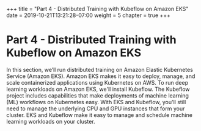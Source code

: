 +++
title = "Part 4 - Distributed Training with Kubeflow on Amazon EKS"
date = 2019-10-21T13:21:28-07:00
weight = 5
chapter = true
+++

# Part 4 - Distributed Training with Kubeflow on Amazon EKS

In this section, we’ll run distributed training on Amazon Elastic Kubernetes Service (Amazon EKS). Amazon EKS makes it easy to deploy, manage, and scale containerized applications using Kubernetes on AWS. To run deep learning workloads on Amazon EKS, we'll install Kubeflow. The Kubeflow project includes capabilities that make deployments of machine learning (ML) workflows on Kubernetes easy. With EKS and Kubeflow, you'll still need to manage the underlying CPU and GPU instances that form your cluster. EKS and Kubeflow make it easy to manage and schedule machine learning workloads on your cluster.
